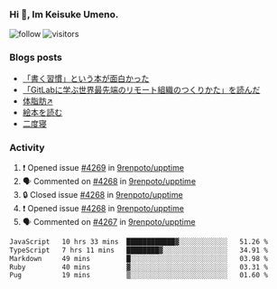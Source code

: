 ### Hi 👋, Im Keisuke Umeno.

<!--
**9renpoto/9renpoto** is a ✨ _special_ ✨ repository because its `README.md` (this file) appears on your GitHub profile.

Here are some ideas to get you started:

- 🔭 I’m currently working on ...
- 🌱 I’m currently learning ...
- 👯 I’m looking to collaborate on ...
- 🤔 I’m looking for help with ...
- 💬 Ask me about ...
- 📫 How to reach me: ...
- 😄 Pronouns: ...
- ⚡ Fun fact: ...
-->

![follow](https://img.shields.io/github/followers/9renpoto?label=Follow&style=social)
![visitors](https://komarev.com/ghpvc/?username=9renpoto&label=Profile%20views&color=0e75b6&style=flat)

### Blogs posts

<!-- BLOG-POST-LIST:START -->
- [「書く習慣」という本が面白かった](https://9renpoto.win/entry/2024/11/11/leave_a_feeling_sad)
- [「GitLabに学ぶ世界最先端のリモート組織のつくりかた」を読んだ](https://9renpoto.win/entry/2024/09/10/remote_organization)
- [体脂肪↗](https://9renpoto.win/entry/2024/08/12/gaining_fat)
- [絵本を読む](https://9renpoto.win/entry/2024/07/26/picture_book)
- [二度寝](https://9renpoto.win/entry/2024/07/18/going_back_to_sleep)
<!-- BLOG-POST-LIST:END -->

### Activity

<!--START_SECTION:activity-->
1. ❗ Opened issue [#4269](https://github.com/9renpoto/upptime/issues/4269) in [9renpoto/upptime](https://github.com/9renpoto/upptime)
2. 🗣 Commented on [#4268](https://github.com/9renpoto/upptime/issues/4268#issuecomment-2475102624) in [9renpoto/upptime](https://github.com/9renpoto/upptime)
3. 🔒 Closed issue [#4268](https://github.com/9renpoto/upptime/issues/4268) in [9renpoto/upptime](https://github.com/9renpoto/upptime)
4. ❗ Opened issue [#4268](https://github.com/9renpoto/upptime/issues/4268) in [9renpoto/upptime](https://github.com/9renpoto/upptime)
5. 🗣 Commented on [#4267](https://github.com/9renpoto/upptime/issues/4267#issuecomment-2474794209) in [9renpoto/upptime](https://github.com/9renpoto/upptime)
<!--END_SECTION:activity-->

<!--START_SECTION:waka-->

```txt
JavaScript   10 hrs 33 mins  ████████████▓░░░░░░░░░░░░   51.26 %
TypeScript   7 hrs 11 mins   ████████▓░░░░░░░░░░░░░░░░   34.91 %
Markdown     49 mins         █░░░░░░░░░░░░░░░░░░░░░░░░   03.98 %
Ruby         40 mins         ▓░░░░░░░░░░░░░░░░░░░░░░░░   03.31 %
Pug          19 mins         ▒░░░░░░░░░░░░░░░░░░░░░░░░   01.60 %
```

<!--END_SECTION:waka-->
